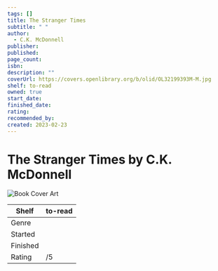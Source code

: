 ```yaml
---
tags: []
title: The Stranger Times
subtitle: " "
author:
  - C.K. McDonnell
publisher: 
published: 
page_count: 
isbn: 
description: ""
coverUrl: https://covers.openlibrary.org/b/olid/OL32199393M-M.jpg
shelf: to-read
owned: true
start_date: 
finished_date: 
rating: 
recommended_by: 
created: 2023-02-23
---
```


# The Stranger Times by C.K. McDonnell

![Book Cover Art](https://covers.openlibrary.org/b/olid/OL32199393M-M.jpg)

| Shelf | to-read |
| --- | --- |
| Genre |  |
| Started |  |
| Finished |  |
| Rating | /5 |

